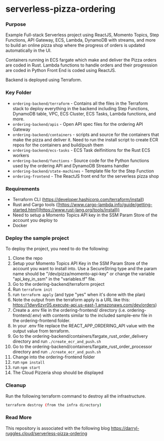 # serverless-pizza-ordering

### Purpose
Example Full-stack Serverless project using ReactJS, Momento Topics, Step Functions, API Gateway, ECS, Lambda, DynamoDB with streams, and more to build an online pizza shop where the progress of orders is updated automatically in the UI.

Containers running in ECS fargate which make and deliver the Pizza orders are coded in Rust.
Lambda functions to handle orders and their progression are coded in Python
Front End is coded using ReactJS.

Backend is deployed using Terraform.

### Key Folder

- `ordering-backend/terraform` - Contains all the files in the Terraform stack to deploy everything in the backend including Step Functions, DynamoDB table, VPC, ECS Cluster, ECS Tasks, Lambda functions, and more.
- `ordering-backend/apis` - Open API spec files for the ordering API Gateway
- `ordering-backend/containers` - scripts and source for the containers that make the pizza and deliver it. Need to run the install script to create ECR repos for the containers and build/push them
- `ordering-backend/ecs-tasks` - ECS Task deifinitions for the Rust ECS workers
- `ordering-backend/functions` - Source code for the Python functions used by the ordering API and DynamoDB Streams handler
- `ordering-backend/state-machines` - Template file for the Step Function 
- `ordering-frontend` - The ReactJS front end for the serverless pizza shop

### Requirements

-   Terraform CLI (https://developer.hashicorp.com/terraform/install)
-   Rust and Cargo tools ([https://www.cargo-lambda.info/guide/getting-started.html](https://www.rust-lang.org/tools/install))
-   Need to setup a Momento Topics API key in the SSM Param Store of the account you deploy to
-   Docker

### Deploy the sample project

To deploy the project, you need to do the following:

1. Clone the repo
2. Setup your Momento Topics API Key in the SSM Param Store of the account you want to install into. Use a SecureString type and the param name should be "/dev/pizza/momento-api-key" or change the variable "api_key_in_ssm" in the "variables.tf" file.
3. Go to the ordering-backend/terraform project
4. Run `terraform init`
5. run `terraform apply` (and type "yes" when it's done with the plan)
6. Note the output from the terraform apply is a URL like this: https://1dwy6zvr05.execute-api.us-east-1.amazonaws.com/dev/orders)
7. Create a .env file in the ordering-frontend/ directory (i.e. ordering-frontend/.env) with contents similar to the included sample-env file in the ordering-frontend folder.
8. In your .env file replace the REACT_APP_ORDERING_API value with the output value from terraform.
9. Go to the ordering-backend/containers/fargate_rust_order_delivery directory and run `./create_ecr_and_push.sh`
10. Go to the ordering-backend/containers/fargate_rust_order_processor directory and run `./create_ecr_and_push.sh`
11. Change into the ordering-frontend folder 
13. run `npm install`
14. run `npm start`
15. The Cloud Pizzeria shop should be displayed

### Cleanup

Run the following terraform command to destroy all the infrastructure.

```bash
terraform destroy (from the infra directory)
```

### Read More

This repository is associated with the following blog https://darryl-ruggles.cloud/serverless-pizza-ordering

